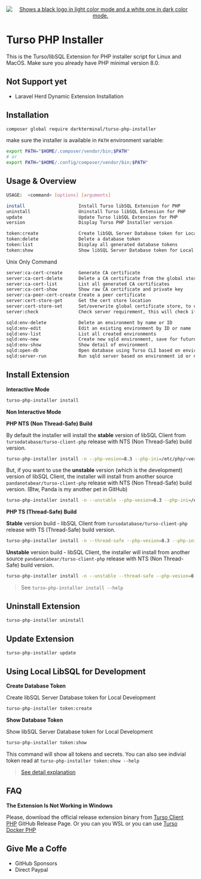 <p align="center">
  <a href="https://discord.gg/turso">
    <picture>
      <source media="(prefers-color-scheme: dark)" srcset="https://i.imgur.com/UhuW3zm.png">
      <source media="(prefers-color-scheme: light)" srcset="https://i.imgur.com/vljWbfr.png">
      <img alt="Shows a black logo in light color mode and a white one in dark color mode." src="https://i.imgur.com/vGCC0I4.png">
    </picture>
  </a>
</p>

# Turso PHP Installer

This is the Turso/libSQL Extension for PHP installer script for Linux and MacOS. Make sure you already have PHP minimal version 8.0.

## Not Support yet

- Laravel Herd Dynamic Extension Installation

## Installation

```bash
composer global require darkterminal/turso-php-installer
```

make sure the installer is available in `PATH` environment variable:

```bash
export PATH="$HOME/.composer/vendor/bin;$PATH"
# or
export PATH="$HOME/.config/composer/vendor/bin;$PATH"
```

## Usage & Overview

```bash
USAGE:  <command> [options] [arguments]

install                    Install Turso libSQL Extension for PHP
uninstall                  Uninstall Turso libSQL Extension for PHP
update                     Update Turso libSQL Extension for PHP
version                    Display Turso PHP Installer version

token:create               Create libSQL Server Database token for Local Development
token:delete               Delete a database token
token:list                 Display all generated database tokens
token:show                 Show libSQL Server Database token for Local Development
```
Unix Only Command
```bash
server:ca-cert-create      Generate CA certificate
server:ca-cert-delete      Delete a CA certificate from the global store location
server:ca-cert-list        List all generated CA certificates
server:ca-cert-show        Show raw CA certificate and private key
server:ca-peer-cert-create Create a peer certificate
server:cert-store-get      Get the cert store location
server:cert-store-set      Set/overwrite global certificate store, to use by the server later. Default is same as {installation_dir}/certs
server:check               Check server requirement, this will check if python3 pip and cyptography lib are installed

sqld:env-delete            Delete an environment by name or ID
sqld:env-edit              Edit an existing environment by ID or name
sqld:env-list              List all created environments
sqld:env-new               Create new sqld environment, save for future use.
sqld:env-show              Show detail of environment
sqld:open-db               Open database using Turso CLI based on environment id or name and database
sqld:server-run            Run sqld server based on environment id or name
```

## Install Extension

**Interactive Mode**

```bash
turso-php-installer install
```

**Non Interactive Mode**

**PHP NTS (Non Thread-Safe) Build**

By default the installer will install the **stable** version of libSQL Client from `tursodatabase/turso-client-php` release with NTS (Non Thread-Safe) build version.
```bash
turso-php-installer install -n --php-vesion=8.3 --php-ini=/etc/php/<version>/cli/php.ini --extension-dir=/path/to/your-custom/extensions/directory
```

But, if you want to use the **unstable** version (which is the development) version of libSQL Client, the installer will install from another source `pandanotabear/turso-client-php` release with NTS (Non Thread-Safe) build version. (Btw, Panda is my another pet in GitHub)
```bash
turso-php-installer install -n --unstable --php-vesion=8.3 --php-ini=/etc/php/<version>/cli/php.ini --extension-dir=/path/to/your-custom/extensions/directory
```

**PHP TS (Thread-Safe) Build**

**Stable** version build - libSQL Client from `tursodatabase/turso-client-php` release with TS (Thread-Safe) build version.
```bash
turso-php-installer install -n --thread-safe --php-vesion=8.3 --php-ini=/etc/php/<version>/cli/php.ini --extension-dir=/path/to/your-custom/extensions/directory
```
**Unstable** version build - libSQL Client, the installer will install from another source `pandanotabear/turso-client-php` release with NTS (Non Thread-Safe) build version.
```bash
turso-php-installer install -n --unstable --thread-safe --php-vesion=8.3 --php-ini=/etc/php/<version>/cli/php.ini --extension-dir=/path/to/your-custom/extensions/directory
```

> See `turso-php-installer install --help`

## Uninstall Extension

```bash
turso-php-installer uninstall
```

## Update Extension

```bash
turso-php-installer update
```

## Using Local LibSQL for Development

**Create Database Token**

Create libSQL Server Database token for Local Development
```bash
turso-php-installer token:create
```

**Show Database Token**

Show libSQL Server Database token for Local Development
```bash
turso-php-installer token:show
```
This command will show all tokens and secrets. You can also see indivial token read at `turso-php-installer token:show --help`

> [See detail explanation](https://gist.github.com/darkterminal/c272bf2a572bc5d7378f31cf4aea5f19)

## FAQ

**The Extension Is Not Working in Windows**

Please, download the official release extension binary from [Turso Client PHP](https://github.com/tursodatabase/turso-client-php/releases) GitHub Release Page. Or you can you WSL or you can use [Turso Docker PHP](https://github.com/darkterminal/turso-docker-php)

## Give Me a Coffe

- GitHub Sponsors
- Direct Paypal
